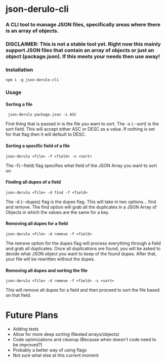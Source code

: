 # json-derulo-cli

### A CLI tool to manage JSON files, specifically areas where there is an array of objects.

### DISCLAIMER: This is not a stable tool yet. Right now this mainly support JSON files that contain an array of objects or just an object (package.json). If this meets your needs then use away!

### Installation
` npm i -g json-derulo-cli `

### Usage

#### Sorting a file 
` json-derulo package.json -s ASC`

First thing that is passed in is the file you want to sort. The -s (--sort) is the sort field.
This will accept either ASC or DESC as a value. If nothing is set for that flag then it will default to DESC.


#### Sorting a specific field of a file

` json-derulo <file> -f <field> -s <sort> `

The -f(--field) flag specifies what field of the JSON Array you want to sort on

#### Finding all dupes of a field

`json-derulo <file> -d find -f <field>`

The -d (--dupes) flag is the dupes flag. This will take in two options... find and remove. The find option 
will grab all the duplicates in a JSON Array of Objects in which the values are the same for a key.

#### Removing all dupes for a field

` json-derulo <file> -d remove -f <field> `

The remove option for the dupes flag will process everything through a field and grab all duplicates. Once
all duplications are found, you will be asked to decide what JSON object you want to keep of the found dupes.
After that, your file will be rewritten without the dupes.

#### Removing all dupes and sorting the file

` json-derulo <file> -d remove -f <field> -s <sort> `

This will remove all dupes for a field and then proceed to sort the file based on that field. 

# Future Plans

* Adding tests
* Allow for more deep sorting (Nested arrays/objects)
* Code optimizations and cleanup (Because when doesn't code need to be improved?)
* Probably a better way of using flags
* Not sure what else at this current moment